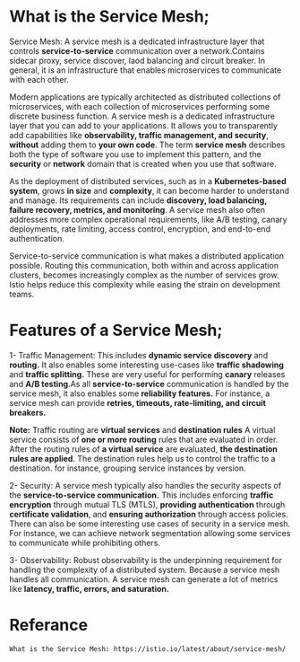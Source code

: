 # What is the Service Mesh;

Service Mesh: A service mesh is a dedicated infrastructure layer that controls **service-to-service** communication over a network.Contains sidecar proxy, service discover, laod balancing and circuit breaker. In general, it is an infrastructure that enables microservices to communicate with each other.

Modern applications are typically architected as distributed collections of microservices, with each collection of microservices performing some discrete business function. A service mesh is a dedicated infrastructure layer that you can add to your applications. It allows you to transparently add capabilities like **observability, traffic management, and security**, **without** adding them to **your own code**. The term **service mesh** describes both the type of software you use to implement this pattern, and the **security** or **network** domain that is created when you use that software.

As the deployment of distributed services, such as in a **Kubernetes-based system**, grows **in size** and **complexity**, it can become harder to understand and manage. Its requirements can include **discovery, load balancing, failure recovery, metrics, and monitoring**. A service mesh also often addresses more complex operational requirements, like A/B testing, canary deployments, rate limiting, access control, encryption, and end-to-end authentication.

Service-to-service communication is what makes a distributed application possible. Routing this communication, both within and across application clusters, becomes increasingly complex as the number of services grow. Istio helps reduce this complexity while easing the strain on development teams.


# Features of a Service Mesh;

1- Traffic Management: This includes **dynamic service discovery** and **routing.** It also enables some interesting use-cases like **traffic shadowing** and **traffic splitting.** These are very useful for performing **canary** releases and **A/B testing**.As all **service-to-service** communication is handled by the service mesh, it also enables some **reliability features.** For instance, a service mesh can provide **retries, timeouts, rate-limiting, and circuit breakers.**

**Note:** Traffic routing are **virtual services** and **destination rules**
A virtual service consists of **one or more routing** rules that are evaluated in order. After the routing rules of **a virtual service** are evaluated, **the destination rules are applied**. The destination rules help us to control the traffic to a destination. for instance, grouping service instances by version.

2- Security: A service mesh typically also handles the security aspects of the **service-to-service communication.** This includes enforcing **traffic encryption** through mutual TLS (MTLS), **providing authentication** through **certificate validation**, and **ensuring authorization** through access policies. There can also be some interesting use cases of security in a service mesh. For instance, we can achieve network segmentation allowing some services to communicate while prohibiting others.

3- Observability: Robust observability is the underpinning requirement for handling the complexity of a distributed system. Because a service mesh handles all communication. A service mesh can generate a lot of metrics like **latency, traffic, errors, and saturation.** 




# Referance
 ``` bash
What is the Service Mesh: https://istio.io/latest/about/service-mesh/


```